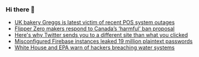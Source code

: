 ### Hi there 👋

<!--START_SECTION:feed-->
* [UK bakery Greggs is latest victim of recent POS system outages](https://www.bleepingcomputer.com/news/technology/uk-bakery-greggs-is-latest-victim-of-recent-pos-system-outages/)
* [Flipper Zero makers respond to Canada’s ‘harmful’ ban proposal](https://www.bleepingcomputer.com/news/security/flipper-zero-makers-respond-to-canadas-harmful-ban-proposal/)
* [Here's why Twitter sends you to a different site than what you clicked](https://www.bleepingcomputer.com/news/security/heres-why-twitter-sends-you-to-a-different-site-than-what-you-clicked/)
* [Misconfigured Firebase instances leaked 19 million plaintext passwords](https://www.bleepingcomputer.com/news/security/misconfigured-firebase-instances-leaked-19-million-plaintext-passwords/)
* [White House and EPA warn of hackers breaching water systems](https://www.bleepingcomputer.com/news/security/white-house-and-epa-warn-of-hackers-breaching-water-systems/)
<!--END_SECTION:feed-->

<!--
**frankenk/frankenk** is a ✨ _special_ ✨ repository because its `README.md` (this file) appears on your GitHub profile.

Here are some ideas to get you started:

- 🔭 I’m currently working on ...
- 🌱 I’m currently learning ...
- 👯 I’m looking to collaborate on ...
- 🤔 I’m looking for help with ...
- 💬 Ask me about ...
- 📫 How to reach me: ...
- 😄 Pronouns: ...
- ⚡ Fun fact: ...
-->



